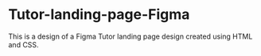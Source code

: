 # Tutor-landing-page-Figma
This is a design of a Figma Tutor landing page design created using HTML and CSS.
